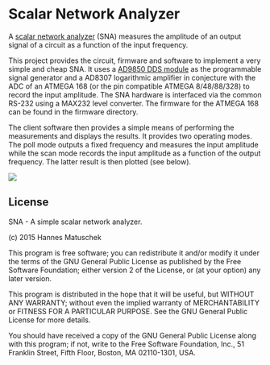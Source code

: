 # Scalar Network Analyzer

A [scalar network analyzer](https://en.wikipedia.org/wiki/Network_analyzer_%28electrical%29) (SNA) measures the amplitude of an output signal of a circuit as a function of the input frequency.

This project provides the circuit, firmware and software to implement a very simple and cheap SNA. It uses a [AD9850 DDS module](http://www.minikits.com.au/electronic-kits/dds-synthesizer/basic-dds/AD9850-DDS-01) as the programmable signal generator and a AD8307 logarithmic amplifier in conjecture with the ADC of an ATMEGA 168 (or the pin compatible ATMEGA 8/48/88/328) to record the input amplitude. The SNA hardware is interfaced via the common RS-232 using a MAX232 level converter. The firmware for the ATMEGA 168 can be found in the firmware directory.

The client software then provides a simple means of performing the measurements and displays the results. It provides two operating modes. The <emph>poll</emph> mode outputs a fixed frequency and measures the input amplitude while the <emph>scan</emph> mode records the input amplitude as a function of the output frequency. The latter result is then plotted (see below). 

<a href="http://i57.tinypic.com/15fobcp.png"><img src="ihttp://i57.tinypic.com/15fobcp.png"/></a>

## License
SNA - A simple scalar network analyzer. 

(c) 2015 Hannes Matuschek <hmatuschek at gmail dot com>

This program is free software; you can redistribute it and/or
modify it under the terms of the GNU General Public License
as published by the Free Software Foundation; either version 2
of the License, or (at your option) any later version.</p>

This program is distributed in the hope that it will be useful,
but WITHOUT ANY WARRANTY; without even the implied warranty of
MERCHANTABILITY or FITNESS FOR A PARTICULAR PURPOSE.  See the
GNU General Public License for more details.</p>

You should have received a copy of the GNU General Public License
along with this program; if not, write to the Free Software
Foundation, Inc., 51 Franklin Street, Fifth Floor, Boston, MA  02110-1301, USA.
